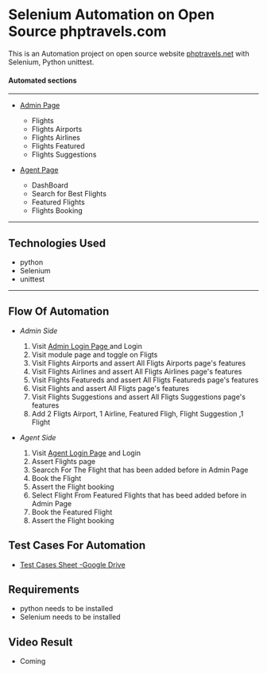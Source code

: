  
# Selenium Automation on Open Source phptravels.com

 This is an Automation project on  open source website
 [phptravels.net]("https://phptravels.net) with      Selenium, Python unittest.


#### **Automated sections**
---
* [Admin Page]("https://phptravels.net/admin/login.php)
    - Flights
    - Flights Airports
    - Flights Airlines
    - Flights Featured
    - Flights Suggestions

* [Agent Page]("https://phptravels.net/login)
    - DashBoard
    - Search for Best Flights
    - Featured Flights
    - Flights Booking
---







## Technologies Used
 * python
 * Selenium
 * unittest
 ---

## Flow Of Automation
* *Admin Side*
    1. Visit [Admin Login Page ]("https://phptravels.net/admin/login.php) and Login
    2. Visit module page and toggle on Fligts
    3. Visit Flights Airports and assert All Fligts Airports page's features
    4. Visit Flights Airlines and assert All Fligts Airlines page's features
    5. Visit Flights Featureds and assert All Fligts Featureds page's features
    6. Visit Flights  and assert All Fligts page's features
    7. Visit Flights Suggestions and assert All Fligts Suggestions page's features
    8. Add 2 Fligts Airport, 1 Airline, Featured Fligh,
Flight Suggestion ,1 Flight

* *Agent Side*
  1. Visit [Agent Login Page]("https://phptravels.net/login) and Login
  2. Assert Flights page
  3. Searcch For The Flight that has been added before in Admin Page
  4. Book the Flight
  5. Assert the Flight booking
  6. Select Flight From Featured Flights that has beed added before in Admin Page
  7. Book the Featured Flight
  8. Assert the Flight booking


## Test Cases For Automation
* [Test Cases Sheet -Google Drive]("https://docs.google.com/spreadsheets/d/1hajuFhTIyi4jKHoYCHmUdvyngu5ql8nAZtCWSsjYv-g/edit?usp=sharing")
## Requirements
* python needs to be installed
* Selenium needs to be installed 
## Video Result
* Coming
